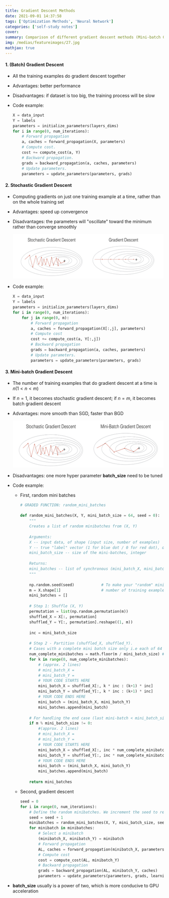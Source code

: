 ```yaml
---
title: Gradient Descent Methods
date: 2021-09-01 14:37:58
tags: ['Optimization Methods', 'Neural Network']
categories: ['self-study notes']
cover:
summary: Comparison of different gradient descent methods (Mini-batch Gradient Descent, Stochastic Gradient Descent, )
img: /medias/featureimages/27.jpg
mathjax: true
---
```


#### 1. (Batch) Gradient Descent

* All the training examples do gradient descent together

* Advantages: better performance

* Disadvantages: if dataset is too big, the training process will be slow

* Code example:

  ```python
  X = data_input
  Y = labels
  parameters = initialize_parameters(layers_dims)
  for i in range(0, num_iterations):
      # Forward propagation
      a, caches = forward_propagation(X, parameters)
      # Compute cost.
      cost += compute_cost(a, Y)
      # Backward propagation.
      grads = backward_propagation(a, caches, parameters)
      # Update parameters.
      parameters = update_parameters(parameters, grads)
  ```

#### 2. Stochastic Gradient Descent

* Computing gradients on just one training example at a time, rather than on the whole training set

* Advantages: speed up convergence

* Disadvantages: the parameters will "oscillate" toward the minimum rather than converge smoothly

  <img src="Gradient-Descent-Methods/Screen Shot 2021-09-09 at 2.48.18 PM.png" style="zoom:50%;" />

* Code example:

  ```python
  X = data_input
  Y = labels
  parameters = initialize_parameters(layers_dims)
  for i in range(0, num_iterations):
      for j in range(0, m):
          # Forward propagation
          a, caches = forward_propagation(X[:,j], parameters)
          # Compute cost
          cost += compute_cost(a, Y[:,j])
          # Backward propagation
          grads = backward_propagation(a, caches, parameters)
          # Update parameters.
          parameters = update_parameters(parameters, grads)
  ```

#### 3. Mini-batch Gradient Descent

* The number of training examples that do gradient descent at a time is $n (1\lt n\lt m)$

* If $n = 1$, it becomes stochastic gradient descent; if $n=m$, it becomes batch gradient descent

* Advantages: more smooth than SGD, faster than BGD

  <img src="Gradient-Descent-Methods/Screen Shot 2021-09-09 at 3.04.00 PM.png" style="zoom:50%;" />

* Disadvantages: one more hyper parameter **batch_size** need to be tuned

* Code example:

  * First, random mini batches

    ```python
    # GRADED FUNCTION: random_mini_batches
    
    def random_mini_batches(X, Y, mini_batch_size = 64, seed = 0):
        """
        Creates a list of random minibatches from (X, Y)
        
        Arguments:
        X -- input data, of shape (input size, number of examples)
        Y -- true "label" vector (1 for blue dot / 0 for red dot), of shape (1, number of examples)
        mini_batch_size -- size of the mini-batches, integer
        
        Returns:
        mini_batches -- list of synchronous (mini_batch_X, mini_batch_Y)
        """
        
        np.random.seed(seed)            # To make your "random" minibatches the same as ours
        m = X.shape[1]                  # number of training examples
        mini_batches = []
            
        # Step 1: Shuffle (X, Y)
        permutation = list(np.random.permutation(m))
        shuffled_X = X[:, permutation]
        shuffled_Y = Y[:, permutation].reshape((1, m))
        
        inc = mini_batch_size
    
        # Step 2 - Partition (shuffled_X, shuffled_Y).
        # Cases with a complete mini batch size only i.e each of 64 examples.
        num_complete_minibatches = math.floor(m / mini_batch_size) # number of mini batches of size mini_batch_size in your partitionning
        for k in range(0, num_complete_minibatches):
            # (approx. 2 lines)
            # mini_batch_X =  
            # mini_batch_Y =
            # YOUR CODE STARTS HERE
            mini_batch_X = shuffled_X[:, k * inc : (k+1) * inc]
            mini_batch_Y = shuffled_Y[:, k * inc : (k+1) * inc]
            # YOUR CODE ENDS HERE
            mini_batch = (mini_batch_X, mini_batch_Y)
            mini_batches.append(mini_batch)
        
        # For handling the end case (last mini-batch < mini_batch_size i.e less than 64)
        if m % mini_batch_size != 0:
            #(approx. 2 lines)
            # mini_batch_X =
            # mini_batch_Y =
            # YOUR CODE STARTS HERE
            mini_batch_X = shuffled_X[:, inc * num_complete_minibatches : m]
            mini_batch_Y = shuffled_Y[:, inc * num_complete_minibatches : m]
            # YOUR CODE ENDS HERE
            mini_batch = (mini_batch_X, mini_batch_Y)
            mini_batches.append(mini_batch)
        
        return mini_batches
    ```

  * Second, gradient descent

    ```python
    seed = 0
    for i in range(0, num_iterations):
        # Define the random minibatches. We increment the seed to reshuffle differently the dataset after each epoch
        seed = seed + 1
        minibatches = random_mini_batches(X, Y, mini_batch_size, seed)
        for minibatch in minibatches:
            # Select a minibatch
            (minibatch_X, minibatch_Y) = minibatch
            # Forward propagation
            AL, caches = forward_propagation(minibatch_X, parameters)
            # Compute cost
            cost = compute_cost(AL, minibatch_Y)
            # Backward propagation
            grads = backward_propagation(AL, minibatch_Y, caches)
            parameters = update_parameters(parameters, grads, learning_rate)
    ```
  
* **batch_size** usually is a power of two, which is more conducive to GPU acceleration

